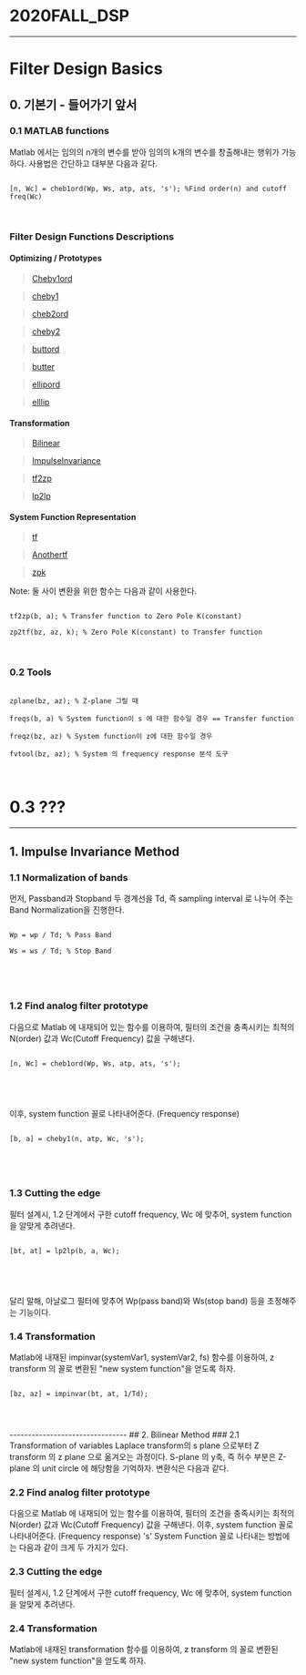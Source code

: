# 2020FALL_DSP
-------------------------
# Filter Design Basics

## 0. 기본기 - 들어가기 앞서
### 0.1 MATLAB functions
Matlab 에서는 임의의 n개의 변수를 받아 임의의 k개의 변수를 창출해내는 행위가 가능하다. 
사용법은 간단하고 대부분 다음과 같다. 
<pre>
<code>
[n, Wc] = cheb1ord(Wp, Ws, atp, ats, 's'); %Find order(n) and cutoff freq(Wc)

</code>
</pre>

### Filter Design Functions Descriptions

#### Optimizing / Prototypes
> [Cheby1ord](https://www.mathworks.com/help/signal/ref/cheb1ord.html)

> [cheby1](https://www.mathworks.com/help/signal/ref/cheby1.html)

> [cheb2ord](https://www.mathworks.com/help/signal/ref/cheb2ord.html?searchHighlight=cheby2ord&s_tid=srchtitle)

> [cheby2](https://www.mathworks.com/help/signal/ref/cheby2.html)

> [buttord](https://www.mathworks.com/help/signal/ref/buttord.html?searchHighlight=buttord&s_tid=srchtitle)

> [butter](https://www.mathworks.com/help/signal/ref/butter.html?searchHighlight=butter&s_tid=srchtitle)

> [ellipord](https://www.mathworks.com/help/signal/ref/ellipord.html)

> [elllip](https://www.mathworks.com/help/signal/ref/ellip.html)

#### Transformation 
> [Bilinear](https://www.mathworks.com/help/signal/ref/bilinear.html?searchHighlight=bilinear&s_tid=srchtitle)

> [ImpulseInvariance](https://www.mathworks.com/help/signal/ref/impinvar.html?searchHighlight=impinvar&s_tid=srchtitle)

> [tf2zp](https://www.mathworks.com/help/signal/ref/tf2zp.html)

> [lp2lp](https://www.mathworks.com/help/signal/ref/lp2lp.html?searchHighlight=lp2lp&s_tid=srchtitle)

#### System Function Representation 

> [tf](https://www.mathworks.com/help/signal/ref/tf.html?searchHighlight=tf&s_tid=srchtitle)

> [Anothertf](https://www.mathworks.com/help/dsp/ref/dsp.notchpeakfilter.tfnotchpeakfilter.html)

> [zpk](https://www.mathworks.com/help/signal/ref/zpk.html)

Note: 둘 사이 변환을 위한 함수는 다음과 같이 사용한다. 
<pre>
<code>
tf2zp(b, a); % Transfer function to Zero Pole K(constant)

zp2tf(bz, az, k); % Zero Pole K(constant) to Transfer function 

</code>
</pre>

### 0.2 Tools
<pre>
<code>
zplane(bz, az); % Z-plane 그릴 때

freqs(b, a) % System function이 s 에 대한 함수일 경우 == Transfer function

freqz(bz, az) % System function이 z에 대한 함수일 경우

fvtool(bz, az); % System 의 frequency response 분석 도구

</code>
</pre>

# 0.3 ???
---------------------------------------------
## 1. Impulse Invariance Method
### 1.1 Normalization of bands
먼저, Passband과 Stopband 두 경계선을 Td, 즉 sampling interval 로 나누어 주는 Band Normalization을 진행한다. 

<pre>
<code>
Wp = wp / Td; % Pass Band

Ws = ws / Td; % Stop Band 

</pre>
</code>

### 1.2 Find analog filter prototype
다음으로 Matlab 에 내재되어 있는 함수를 이용하여, 필터의 조건을 충족시키는 최적의 N(order) 값과 Wc(Cutoff Frequency) 값을 구해낸다. 

<pre>
<code>
[n, Wc] = cheb1ord(Wp, Ws, atp, ats, 's');

</pre>
</code>

이후, system function 꼴로 나타내어준다. (Frequency response)

<pre>
<code>
[b, a] = cheby1(n, atp, Wc, 's');

</pre>
</code>

### 1.3 Cutting the edge
필터 설계시, 1.2 단계에서 구한 cutoff frequency, Wc 에 맞추어, system function 을 알맞게 추려낸다. 

<pre>
<code>
[bt, at] = lp2lp(b, a, Wc);

</pre>
</code>

달리 말해, 아날로그 필터에 맞추어 Wp(pass band)와 Ws(stop band) 등을 조정해주는 기능이다. 


### 1.4 Transformation 
Matlab에 내재된 impinvar(systemVar1, systemVar2, fs) 함수를 이용하여, z transform 의 꼴로 변환된 "new system function"을 얻도록 하자.

<pre>
<code>
[bz, az] = impinvar(bt, at, 1/Td);

</pre>
</code>
--------------------------------
## 2. Bilinear Method
### 2.1 Transformation of variables
Laplace transform의 s plane 으로부터 Z transform 의 z plane 으로 옮겨오는 과정이다. 
S-plane 의 y축, 즉 허수 부분은 Z-plane 의 unit circle 에 해당함을 기억하자. 
변환식은 다음과 같다. 

### 2.2 Find analog filter prototype
다음으로 Matlab 에 내재되어 있는 함수를 이용하여, 필터의 조건을 충족시키는 최적의 N(order) 값과 Wc(Cutoff Frequency) 값을 구해낸다. 
이후, system function 꼴로 나타내어준다. (Frequency response)
's'
System Function 꼴로 나타내는 방법에는 다음과 같이 크게 두 가지가 있다.

### 2.3 Cutting the edge
필터 설계시, 1.2 단계에서 구한 cutoff frequency, Wc 에 맞추어, system function 을 알맞게 추려낸다. 

### 2.4 Transformation 
Matlab에 내재된 transformation 함수를 이용하여, z transform 의 꼴로 변환된 "new system function"을 얻도록 하자.

